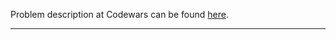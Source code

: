 Problem description at Codewars can be found
[here](https://www.codewars.com/kata/59c1302ecb7fb48757000013/train/python).

-------------


